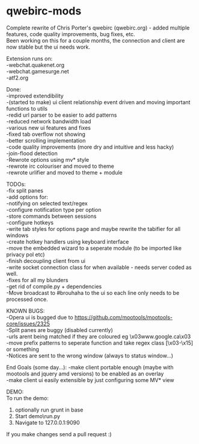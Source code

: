 qwebirc-mods  
=============  

Complete rewrite of Chris Porter's qwebirc (qwebirc.org) - added multiple features, code quality improvements, bug fixes, etc.  
Been working on this for a couple months, the connection and client are now stable but the ui needs work.  
  
Extension runs on:  
    -webchat.quakenet.org  
    -webchat.gamesurge.net  
    -atf2.org  
  
  
Done:  
-improved extendibility  
	-(started to make) ui client relationship event driven and moving important functions to utils  
    	-redid url parser to be easier to add patterns  
        -reduced network bandwidth load  
    -various new ui features and fixes  
	-fixed tab overflow not showing  
    	-better scrolling implementation  
        -code quality improvements (more dry and intuitive and less hacky)  
    -join-flood detection   
    -Rewrote options using mv* style  
-rewrote irc colouriser and moved to theme  
-rewrote urlifier and moved to theme + module  
  
  
TODOs:  
-fix split panes   
-add options for:  
    -notifying on selected text/regex  
        -configure notification type per option  
        -store commands between sessions  
        -configure hotkeys  
        -write tab styles for options page and maybe rewrite the tabifier for all windows  
-create hotkey handlers using keyboard interface  
-move the embedded wizard to a seperate module (to be imported like privacy pol etc)  
-finish decoupling client from ui  
-write socket connection class for when available - needs server coded as well.  
-fixes for all my blunders  
-get rid of compile.py + dependencies  
-Move broadcast to #brouhaha to the ui so each line only needs to be processed once.  
  
  
KNOWN BUGS:  
-Opera ui is bugged due to https://github.com/mootools/mootools-core/issues/2325  
-Split panes are buggy (disabled currently)  
-urls arent being matched if they are coloured eg \x03www.google.ca\x03  
    -move prefix patterns to seperate function and take regex class [\x03-\x15] or something  
-Notices are sent to the wrong window (always to status window...)  

End Goals (some day...):
-make client portable enough (maybe with mootools and jquery amd versions) to be enabled as an overlay  
-make client ui easily extensible by just configuring some MV* view  

DEMO:  
To run the demo:  
1) optionally run grunt in base  
2) Start demo\run.py  
3) Navigate to 127.0.0.1:9090  
  
If you make changes send a pull request :) 